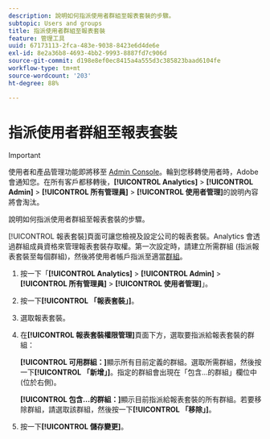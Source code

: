 ```yaml
---
description: 說明如何指派使用者群組至報表套裝的步驟。
subtopic: Users and groups
title: 指派使用者群組至報表套裝
feature: 管理工具
uuid: 67173113-2fca-483e-9038-8423e6d4de6e
exl-id: 8e2a36b8-4693-4bb2-9993-8887fd7c906d
source-git-commit: d198e8ef0ec8415a4a555d3c385823baad6104fe
workflow-type: tm+mt
source-wordcount: '203'
ht-degree: 88%

---
```


# 指派使用者群組至報表套裝

>[!IMPORTANT]
>
>使用者和產品管理功能即將移至 [Admin Console](https://helpx.adobe.com/tw/enterprise/using/admin-console.html)。輪到您移轉使用者時，Adobe 會通知您。在所有客戶都移轉後，**[!UICONTROL Analytics]** > **[!UICONTROL Admin]** > **[!UICONTROL 所有管理員]** > **[!UICONTROL 使用者管理]**&#x200B;的說明內容將會淘汰。

說明如何指派使用者群組至報表套裝的步驟。

[!UICONTROL 報表套裝]頁面可讓您檢視及設定公司的報表套裝。Analytics 會透過群組成員資格來管理報表套裝存取權。第一次設定時，請建立所需群組 (指派報表套裝至每個群組)，然後將使用者帳戶指派至適當[群組](/help/admin/user-management2/c-user-groups/groups.md)。

1. 按一下「**[!UICONTROL Analytics]** > **[!UICONTROL Admin]** > **[!UICONTROL 所有管理員]** > **[!UICONTROL 使用者管理]**」。
1. 按一下&#x200B;**[!UICONTROL 「報表套裝」]**。
1. 選取報表套裝。
1. 在&#x200B;**[!UICONTROL 報表套裝權限管理]**&#x200B;頁面下方，選取要指派給報表套裝的群組：

   **[!UICONTROL 可用群組：]**&#x200B;顯示所有目前定義的群組。選取所需群組，然後按一下&#x200B;**[!UICONTROL 「新增」]**。指定的群組會出現在「包含...的群組」欄位中 (位於右側)。

   **[!UICONTROL 包含...的群組：]**&#x200B;顯示目前指派給報表套裝的所有群組。若要移除群組，請選取該群組，然後按一下&#x200B;**[!UICONTROL 「移除」]**。
1. 按一下&#x200B;**[!UICONTROL 儲存變更]**。
